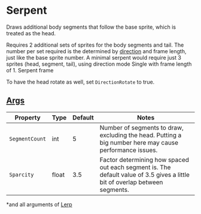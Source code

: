 # Serpent

Draws additional body segments that follow the base sprite, which is treated as the head.

Requires 2 additional sets of sprites for the body segments and tail. The number per set required is the determined by [direction](3.0-Direction.md) and frame length, just like the base sprite number. A minimal serpent would require just 3 sprites (head, segment, tail), using direction mode Single with frame length of 1. Serpent frame

To have the head rotate as well, set `DirectionRotate` to true.

## [Args](~/api/TrinketTinker.Models.MotionArgs.HopArgs.yml)

| Property | Type | Default | Notes |
| -------- | ---- | ------- | ----- |
| `SegmentCount` | int | 5 | Number of segments to draw, excluding the head. Putting a big number here may cause performance issues. |
| `Sparcity` | float | 3.5 | Factor determining how spaced out each segment is. The default value of 3.5 gives a little bit of overlap between segments. |

*and all arguments of [Lerp](3.z.000-Lerp.md)
